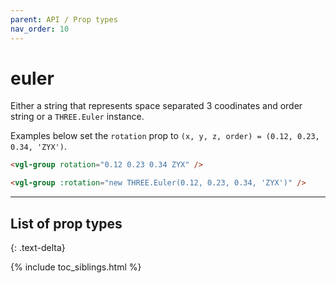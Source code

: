 ```yaml
---
parent: API / Prop types
nav_order: 10
---
```


# euler
Either a string that represents space separated 3 coodinates and order string or
a `THREE.Euler` instance.

Examples below set the `rotation` prop to
`(x, y, z, order) = (0.12, 0.23, 0.34, 'ZYX')`.

```html
<vgl-group rotation="0.12 0.23 0.34 ZYX" />
```

```html
<vgl-group :rotation="new THREE.Euler(0.12, 0.23, 0.34, 'ZYX')" />
```

---

## List of prop types
{: .text-delta}

{% include toc_siblings.html %}
